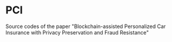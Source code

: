 # PCI
 Source codes of the paper "Blockchain-assisted Personalized Car Insurance with Privacy Preservation and Fraud Resistance"
